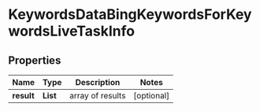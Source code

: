 # KeywordsDataBingKeywordsForKeywordsLiveTaskInfo


## Properties

| Name | Type | Description | Notes |
|------------ | ------------- | ------------- | -------------|
**result** | **List<KeywordsDataBingKeywordsForKeywordsLiveResultInfo>** | array of results |[optional]|